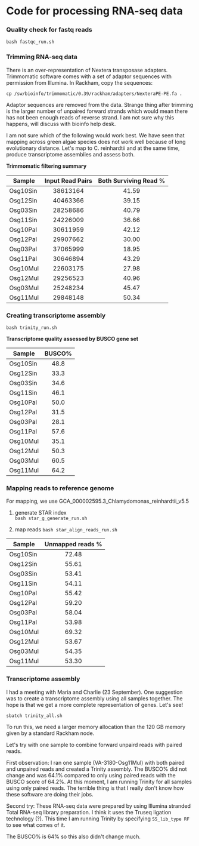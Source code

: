 # Code for processing RNA-seq data

### Quality check for fastq reads

`bash fastqc_run.sh`

### Trimming RNA-seq data

There is an over-representation of Nextera transposase adapters. Trimmomatic software comes with a set of adaptor
sequences with permission from Illumina. In Rackham, copy the sequences:

`cp /sw/bioinfo/trimmomatic/0.39/rackham/adapters/NexteraPE-PE.fa .`

Adaptor sequences are removed from the data. Strange thing after trimming is the larger number of unpaired forward strands which 
would mean there has not been enough reads of reverse strand. I am not sure why this happens, will discuss with bioinfo help desk.

I am not sure which of the following would work best. We have seen that mapping across green algae species does not work well because of long evolutionary distance. Let's map to C. reinhardtii and at the same time, produce transcriptome assemblies and assess both.

**Trimmomatic filtering summary**

| Sample        | Input Read Pairs | Both Surviving Read % | 
| ------------- |:----------------:|:---------------------:|
| Osg10Sin      | 38613164         | 41.59                 |
| Osg12Sin      | 40463366         | 39.15                 |
| Osg03Sin      | 28258686         | 40.79                 |
| Osg11Sin      | 24226009         | 36.66                 |
| Osg10Pal      | 30611959         | 42.12                 |
| Osg12Pal      | 29907662         | 30.00                 |
| Osg03Pal      | 37065999         | 18.95                 |
| Osg11Pal      | 30646894         | 43.29                 |
| Osg10Mul      | 22603175         | 27.98                 |
| Osg12Mul      | 29256523         | 40.96                 |
| Osg03Mul      | 25248234         | 45.47                 |
| Osg11Mul      | 29848148         | 50.34                 |



### Creating transcriptome assembly
`bash trinity_run.sh`

**Transcriptome quality assessed by BUSCO gene set**

| Sample        | BUSCO%        |
| ------------- |:-------------:|
| Osg10Sin      | 48.8          |
| Osg12Sin      | 33.3          |
| Osg03Sin      | 34.6          |
| Osg11Sin      | 46.1          |
| Osg10Pal      | 50.0          |
| Osg12Pal      | 31.5          |
| Osg03Pal      | 28.1          |
| Osg11Pal      | 57.6          |
| Osg10Mul      | 35.1          |
| Osg12Mul      | 50.3          |
| Osg03Mul      | 60.5 |
| Osg11Mul      | 64.2          |

### Mapping reads to reference genome 
For mapping, we use GCA_000002595.3_Chlamydomonas_reinhardtii_v5.5

1. generate STAR index <br>
`bash star_g_generate_run.sh`

2. map reads
`bash star_align_reads_run.sh`

| Sample        | Unmapped reads % |
| ------------- |:----------------:|
| Osg10Sin      | 72.48         |
| Osg12Sin      | 55.61         |
| Osg03Sin      | 53.41         |
| Osg11Sin      | 54.11         |
| Osg10Pal      | 55.42         |
| Osg12Pal      | 59.20         |
| Osg03Pal      | 58.04         |
| Osg11Pal      | 53.98         |
| Osg10Mul      | 69.32         |
| Osg12Mul      | 53.67         |
| Osg03Mul      | 54.35         |
| Osg11Mul      | 53.30         |

### Transcriptome assembly 
I had a meeting with Maria and Charlie (23 September). One suggestion was to create a transcriptome assembly 
using all samples together. The hope is that we get a more complete representation of genes. Let's see!

`sbatch trinity_all.sh`

To run this, we need a larger memory allocation than the 120 GB memory given by a standard Rackham node.

Let's try with one sample to combine forward unpaird reads with paired reads.

First observation:
I ran one sample (VA-3180-Osg11Mul) with both paired and unpaired reads and created a Trinity assembly. The BUSCO%
did not change and was 64.1% compared to only using paired reads with the BUSCO score of 64.2%. 
At this moment, I am running Trinity for all samples using only paired reads. The terrible thing is that I really don't know how these software are doing their jobs. 

Second try:
These RNA-seq data were prepared by using Illumina stranded Total RNA-seq library preparation. I think it uses the Truseq ligation technology (?). This time I am running Trinity by specifying `SS_lib_type RF` to see what comes of it. 

The BUSCO% is 64% so this also didn't change much.





